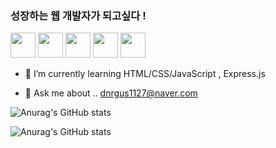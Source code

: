 
### 성장하는 웹 개발자가 되고싶다 !

<a href="/" target="_blank"><img src="https://img.shields.io/badge/HTML5-white?style=flat&logo=HTML5&logoColor=E34F26" style="height : 40px"/></a>
<a href="/" target="_blank"><img src="https://img.shields.io/badge/CSS3-white?style=flat&logo=CSS3&logoColor=1572B6" style="height : 40px"/></a>
<a href="/" target="_blank"><img src="https://img.shields.io/badge/JAVASCRIPT-white?style=flat&logo=JAVASCRIPT&logoColor=F7DF1E" style="height : 40px"/></a>
<a href="/" target="_blank"><img src="https://img.shields.io/badge/Express-white?style=flat&logo=Express&logoColor=000000" style="height : 40px"/></a>
<a href="/" target="_blank"><img src="https://img.shields.io/badge/react-white?style=flat&logo=react&logoColor=00CAFF" style="height : 40px"/></a>
- 🌱 I’m currently learning  HTML/CSS/JavaScript , Express.js

- 💬 Ask me about ..
dnrgus1127@naver.com

![Anurag's GitHub stats](https://github-readme-stats.vercel.app/api?username=dnrgus1127&show_icons=true&theme=radical)


![Anurag's GitHub stats](https://github-readme-stats.vercel.app/api?username=dnrgus1127&theme=dark&show_icons=true)

<!--
**dnrgus1127/dnrgus1127** is a ✨ _special_ ✨ repository because its `README.md` (this file) appears on your GitHub profile.

Here are some ideas to get you started:

- 🔭 I’m currently working on ...
- 🌱 I’m currently learning ...
- 👯 I’m looking to collaborate on ...
- 🤔 I’m looking for help with ...
- 💬 Ask me about ...
- 📫 How to reach me: ...
- 😄 Pronouns: ...
- ⚡ Fun fact: ...
-->
